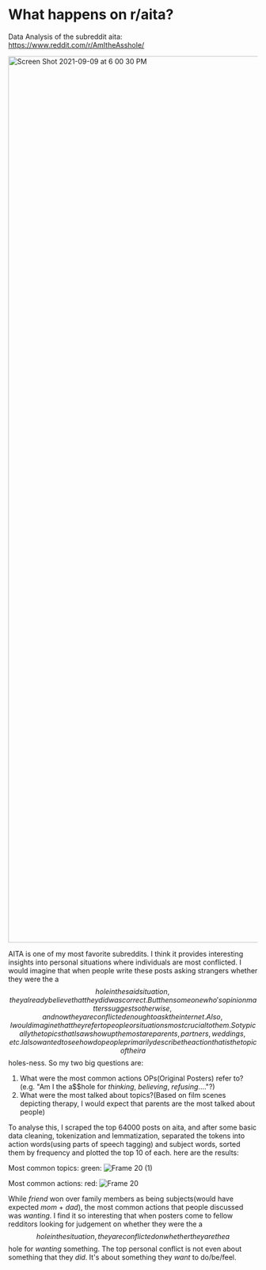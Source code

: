 # What happens on r/aita?
Data Analysis of the subreddit aita: https://www.reddit.com/r/AmItheAsshole/ 

<img width="1788" alt="Screen Shot 2021-09-09 at 6 00 30 PM" src="https://user-images.githubusercontent.com/11023465/132768343-5439503a-4481-4501-ae94-981f84319654.png">


AITA is one of my most favorite subreddits. I think it provides interesting insights into personal situations where individuals are most conflicted. I would imagine that when people write these posts asking strangers whether they were the a$$hole in the said situation, they already believe that they did was correct. But then someone who's opinion matters suggests otherwise, and now they are conflicted enough to ask the internet. Also, I would imagine that they refer to people or situations most crucial to them. So typically the topics that I saw show up the most are parents, partners, weddings, etc. I also wanted to see how do people primarily describe the action that is the topic of their a$$holes-ness. So my two big questions are: 
1. What were the most common actions OPs(Original Posters) refer to?(e.g. "Am I the a$$hole for *thinking*, *believing*, *refusing*...."?)
2. What were the most talked about topics?(Based on film scenes depicting therapy, I would expect that parents are the most talked about people)

To analyse this, I scraped the top 64000 posts on aita, and after some basic data cleaning, tokenization and lemmatization, separated the tokens into action words(using parts of speech tagging) and subject words, sorted them by frequency and plotted the top 10 of each. here are the results: 

Most common topics: 
green: ![Frame 20 (1)](https://user-images.githubusercontent.com/11023465/132768158-17075962-becf-44be-8baa-c6feca15b8d8.png)

Most common actions: 
red: ![Frame 20](https://user-images.githubusercontent.com/11023465/132768014-43f7a509-2117-4ccb-ba27-3588d4e32254.png)

While *friend* won over family members as being subjects(would have expected *mom* + *dad*), the most common actions that people discussed was *wanting*. I find it so interesting that when posters come to fellow redditors looking for judgement on whether they were the a$$hole in the situation, they are conflicted on whether they are the a$$hole for *wanting* something. The top personal conflict is not even about something that they *did*. It's about something they *want* to do/be/feel. 
